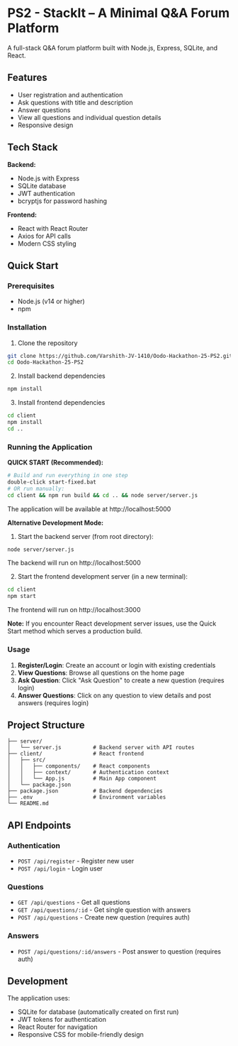 # PS2 - StackIt – A Minimal Q&A Forum Platform

A full-stack Q&A forum platform built with Node.js, Express, SQLite, and React.

## Features

- User registration and authentication
- Ask questions with title and description
- Answer questions
- View all questions and individual question details
- Responsive design

## Tech Stack

**Backend:**
- Node.js with Express
- SQLite database
- JWT authentication
- bcryptjs for password hashing

**Frontend:**
- React with React Router
- Axios for API calls
- Modern CSS styling

## Quick Start

### Prerequisites
- Node.js (v14 or higher)
- npm

### Installation

1. Clone the repository
```bash
git clone https://github.com/Varshith-JV-1410/Oodo-Hackathon-25-PS2.git
cd Oodo-Hackathon-25-PS2
```

2. Install backend dependencies
```bash
npm install
```

3. Install frontend dependencies
```bash
cd client
npm install
cd ..
```

### Running the Application

**QUICK START (Recommended):**
```bash
# Build and run everything in one step
double-click start-fixed.bat
# OR run manually:
cd client && npm run build && cd .. && node server/server.js
```
The application will be available at http://localhost:5000

**Alternative Development Mode:**
1. Start the backend server (from root directory):
```bash
node server/server.js
```
The backend will run on http://localhost:5000

2. Start the frontend development server (in a new terminal):
```bash
cd client
npm start
```
The frontend will run on http://localhost:3000

**Note:** If you encounter React development server issues, use the Quick Start method which serves a production build.

### Usage

1. **Register/Login**: Create an account or login with existing credentials
2. **View Questions**: Browse all questions on the home page
3. **Ask Question**: Click "Ask Question" to create a new question (requires login)
4. **Answer Questions**: Click on any question to view details and post answers (requires login)

## Project Structure

```
├── server/
│   └── server.js          # Backend server with API routes
├── client/                # React frontend
│   ├── src/
│   │   ├── components/    # React components
│   │   ├── context/       # Authentication context
│   │   └── App.js         # Main App component
│   └── package.json
├── package.json           # Backend dependencies
├── .env                   # Environment variables
└── README.md
```

## API Endpoints

### Authentication
- `POST /api/register` - Register new user
- `POST /api/login` - Login user

### Questions
- `GET /api/questions` - Get all questions
- `GET /api/questions/:id` - Get single question with answers
- `POST /api/questions` - Create new question (requires auth)

### Answers
- `POST /api/questions/:id/answers` - Post answer to question (requires auth)

## Development

The application uses:
- SQLite for database (automatically created on first run)
- JWT tokens for authentication
- React Router for navigation
- Responsive CSS for mobile-friendly design



